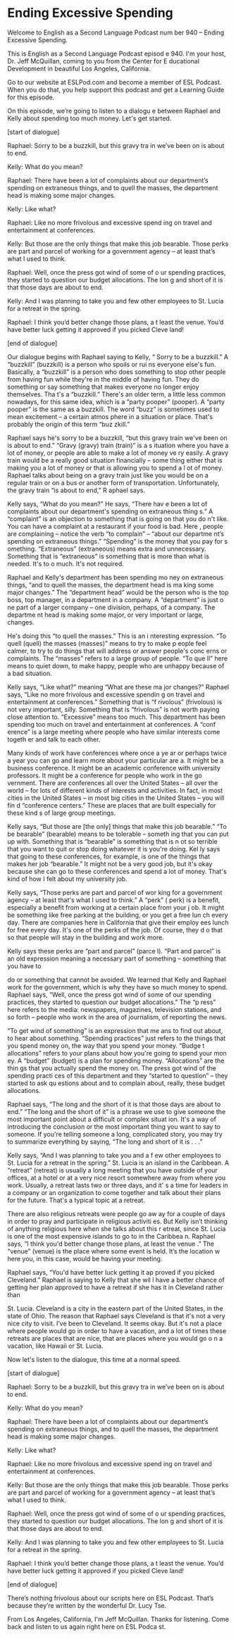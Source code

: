 # Ending Excessive Spending

Welcome to English as a Second Language Podcast num ber 940 – Ending Excessive Spending.

This is English as a Second Language Podcast episod e 940. I'm your host, Dr. Jeff McQuillan, coming to you from the Center for E ducational Development in beautiful Los Angeles, California.

Go to our website at ESLPod.com and become a member  of ESL Podcast. When you do that, you help support this podcast and get a Learning Guide for this episode.

On this episode, we’re going to listen to a dialogu e between Raphael and Kelly about spending too much money. Let's get started.

[start of dialogue]

Raphael: Sorry to be a buzzkill, but this gravy tra in we’ve been on is about to end.

Kelly: What do you mean?

Raphael: There have been a lot of complaints about our department’s spending on extraneous things, and to quell the masses, the department head is making some major changes.

Kelly: Like what?

Raphael: Like no more frivolous and excessive spend ing on travel and entertainment at conferences.

Kelly: But those are the only things that make this  job bearable. Those perks are part and parcel of working for a government agency – at least that’s what I used to think.

Raphael: Well, once the press got wind of some of o ur spending practices, they started to question our budget allocations. The lon g and short of it is that those days are about to end.

Kelly: And I was planning to take you and few other  employees to St. Lucia for a retreat in the spring.

 Raphael: I think you’d better change those plans, a t least the venue. You’d have better luck getting it approved if you picked Cleve land!

[end of dialogue]

Our dialogue begins with Raphael saying to Kelly, “ Sorry to be a buzzkill.” A “buzzkill” (buzzkill) is a person who spoils or rui ns everyone else's fun. Basically, a “buzzkill” is a person who does something to stop  other people from having fun while they're in the middle of having fun. They do something or say something that makes everyone no longer enjoy themselves. Tha t's a “buzzkill.” There's an older term, a little less common nowadays, for this  same idea, which is a “party pooper” (pooper). A “party pooper” is the same as a  buzzkill. The word “buzz” is sometimes used to mean excitement – a certain atmos phere in a situation or place. That's probably the origin of this term “buz zkill.”

Raphael says he's sorry to be a buzzkill, “but this  gravy train we've been on is about to end.” “Gravy (gravy) train (train)” is a s ituation where you have a lot of money, or people are able to make a lot of money ve ry easily. A gravy train would be a really good situation financially – some thing either that is making you a lot of money or that is allowing you to spend a l ot of money. Raphael talks about being on a gravy train just like you would be  on a regular train or on a bus or another form of transportation. Unfortunately, the gravy train “is about to end,” R aphael says.

Kelly says, “What do you mean?” He says, “There hav e been a lot of complaints about our department's spending on extraneous thing s.” A “complaint” is an objection to something that is going on that you do n't like. You can have a complaint at a restaurant if your food is bad. Here , people are complaining – notice the verb “to complain” – “about our departme nt’s spending on extraneous things.” “Spending” is the money that you pay for s omething. “Extraneous” (extraneous) means extra and unnecessary. Something  that is “extraneous” is something that is more than what is needed. It's to o much. It's not required.

Raphael and Kelly's department has been spending mo ney on extraneous things, “and to quell the masses, the department head is ma king some major changes.” The “department head” would be the person who is the top boss, top manager, in a department in a company. A “department” is just o ne part of a larger company – one division, perhaps, of a company. The departme nt head is making some major, or very important or large, changes.

He's doing this “to quell the masses.” This is an i nteresting expression. “To quell (quell) the masses (masses)” means to try to make p eople feel calmer, to try to do things that will address or answer people's conc erns or complaints. The “masses” refers to a large group of people. “To que ll” here means to quiet down, to make happy, people who are unhappy because of a bad situation.

Kelly says, “Like what?” meaning “What are these ma jor changes?” Raphael says, “Like no more frivolous and excessive spendin g on travel and entertainment at conferences.” Something that is “f rivolous” (frivolous) is not very important, silly. Something that is “frivolous” is not worth paying close attention to. “Excessive” means too much. This department has  been spending too much on travel and entertainment at conferences. A “conf erence” is a large meeting where people who have similar interests come togeth er and talk to each other.

Many kinds of work have conferences where once a ye ar or perhaps twice a year you can go and learn more about your particular are a. It might be a business conference. It might be an academic conference with  university professors. It might be a conference for people who work in the go vernment. There are conferences all over the United States – all over the world – for lots of different kinds of interests and activities. In fact, in most  cities in the United States – in most big cities in the United States – you will fin d “conference centers.” These are places that are built especially for these kind s of large group meetings.

Kelly says, “But those are [the only] things that make this job bearable.” “To be bearable” (bearable) means to be tolerable – someth ing that you can put up with. Something that is “bearable” is something that is n ot so terrible that you want to quit or stop doing whatever it is you're doing. Kel ly says that going to these conferences, for example, is one of the things that  makes her job “bearable.” It might not be a very good job, but it's okay because  she can go to these conferences and spend a lot of money. That's kind of how I felt about my university job.

Kelly says, “Those perks are part and parcel of wor king for a government agency – at least that's what I used to think.” A “perk” ( perk) is a benefit, especially a benefit from working at a certain place from your j ob. It might be something like free parking at the building, or you get a free lun ch every day. There are companies here in California that give their employ ees lunch for free every day. It's one of the perks of the job. Of course, they d o that so that people will stay in the building and work more.

Kelly says these perks are “part and parcel” (parce l). “Part and parcel” is an old expression meaning a necessary part of something – something that you have to

do or something that cannot be avoided. We learned that Kelly and Raphael work for the government, which is why they have so much money to spend. Raphael says, “Well, once the press got wind of some of our  spending practices, they started to question our budget allocations.” The “p ress” here refers to the media: newspapers, magazines, television stations, and so forth – people who work in the area of journalism, of reporting the news.

“To get wind of something” is an expression that me ans to find out about, to hear about something. “Spending practices” just refers to the things that you spend money on, the way that you spend your money. “Budge t allocations” refers to your plans about how you're going to spend your mon ey. A “budget” (budget) is a plan for spending money. “Allocations” are the thin gs that you actually spend the money on. The press got wind of the spending practi ces of this department and they “started to question” – they started to ask qu estions about and to complain about, really, these budget allocations.

Raphael says, “The long and the short of it is that  those days are about to end.” “The long and the short of it” is a phrase we use to give someone the most important point about a difficult or complex situat ion. It's a way of introducing the conclusion or the most important thing you want to say to someone. If you're telling someone a long, complicated story, you may try to summarize everything by saying, “The long and short of it is . . .”

Kelly says, “And I was planning to take you and a f ew other employees to St. Lucia for a retreat in the spring.” St. Lucia is an  island in the Caribbean. A “retreat” (retreat) is usually a long meeting that you have outside of your offices, at a hotel or at a very nice resort somewhere away from where you work. Usually, a retreat lasts two or three days, and it' s a time for leaders in a company or an organization to come together and talk about their plans for the future. That's a typical topic at a retreat.

There are also religious retreats were people go aw ay for a couple of days in order to pray and participate in religious activiti es. But Kelly isn’t thinking of anything religious here when she talks about this r etreat, since St. Lucia is one of the most expensive islands to go to in the Caribbea n. Raphael says, “I think you'd better change those plans, at least the venue .” The “venue” (venue) is the place where some event is held. It’s the location w here you, in this case, would be having your meeting.

Raphael says, “You'd have better luck getting it ap proved if you picked Cleveland.” Raphael is saying to Kelly that she wil l have a better chance of getting her plan approved to have a retreat if she has it in Cleveland rather than

St. Lucia. Cleveland is a city in the eastern part of the United States, in the state of Ohio. The reason that Raphael says Cleveland is that it's not a very nice city to visit. I’ve been to Cleveland. It seems okay. But it's not a place where people would go in order to have a vacation, and a lot of times these retreats are places that are nice, that are places where you would go o n a vacation, like Hawaii or St. Lucia.

Now let's listen to the dialogue, this time at a normal speed.

[start of dialogue]

Raphael: Sorry to be a buzzkill, but this gravy tra in we’ve been on is about to end.

Kelly: What do you mean?

Raphael: There have been a lot of complaints about our department’s spending on extraneous things, and to quell the masses, the department head is making some major changes.

Kelly: Like what?

Raphael: Like no more frivolous and excessive spend ing on travel and entertainment at conferences.

Kelly: But those are the only things that make this  job bearable. Those perks are part and parcel of working for a government agency – at least that’s what I used to think.

Raphael: Well, once the press got wind of some of o ur spending practices, they started to question our budget allocations. The lon g and short of it is that those days are about to end.

Kelly: And I was planning to take you and few other  employees to St. Lucia for a retreat in the spring.

Raphael: I think you’d better change those plans, a t least the venue. You’d have better luck getting it approved if you picked Cleve land!

[end of dialogue]

 There’s nothing frivolous about our scripts here on  ESL Podcast. That’s because they’re written by the wonderful Dr. Lucy Tse.

From Los Angeles, California, I'm Jeff McQuillan. Thanks for listening. Come back and listen to us again right here on ESL Podca st.

